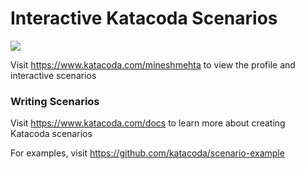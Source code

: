 # Interactive Katacoda Scenarios

[![](http://shields.katacoda.com/katacoda/mineshmehta/count.svg)](https://www.katacoda.com/mineshmehta "Get your profile on Katacoda.com")

Visit https://www.katacoda.com/mineshmehta to view the profile and interactive scenarios

### Writing Scenarios
Visit https://www.katacoda.com/docs to learn more about creating Katacoda scenarios

For examples, visit https://github.com/katacoda/scenario-example
